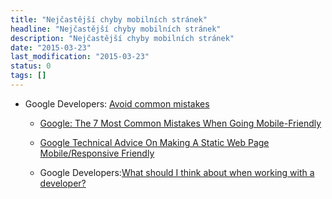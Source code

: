 ```yaml
---
title: "Nejčastější chyby mobilních stránek"
headline: "Nejčastější chyby mobilních stránek"
description: "Nejčastější chyby mobilních stránek"
date: "2015-03-23"
last_modification: "2015-03-23"
status: 0
tags: []
---
```


- Google Developers: [Avoid common mistakes](https://developers.google.com/webmasters/mobile-sites/mobile-seo/common-mistakes/)

  - [Google: The 7 Most Common Mistakes When Going Mobile-Friendly](https://www.seroundtable.com/google-mobile-common-mistakes-20035.html)

  - [Google Technical Advice On Making A Static Web Page Mobile/Responsive Friendly](https://www.seroundtable.com/google-static-responsive-design-20033.html)

  - Google Developers:[What should I think about when working with a developer?](https://developers.google.com/webmasters/mobile-sites/get-started/hire-developer)